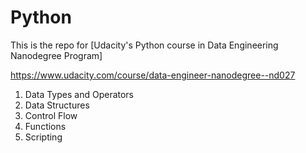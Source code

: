 # Python

This is the repo for [Udacity's Python course in Data Engineering Nanodegree Program]

https://www.udacity.com/course/data-engineer-nanodegree--nd027


1. Data Types and Operators
2. Data Structures
3. Control Flow
4. Functions
5. Scripting